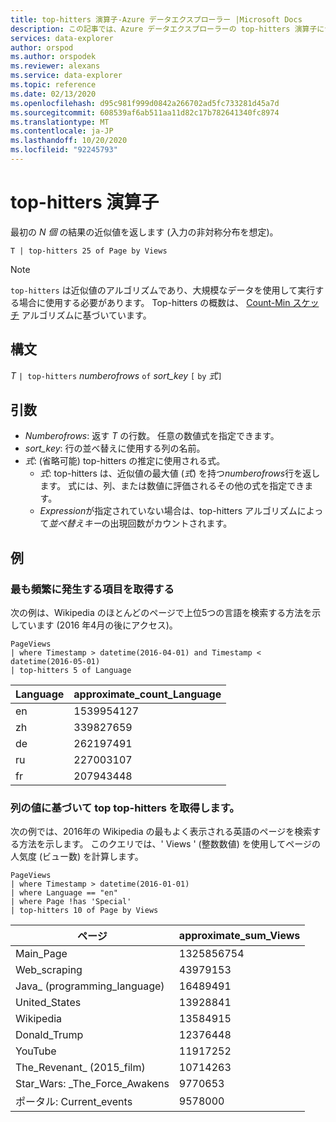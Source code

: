```yaml
---
title: top-hitters 演算子-Azure データエクスプローラー |Microsoft Docs
description: この記事では、Azure データエクスプローラーの top-hitters 演算子について説明します。
services: data-explorer
author: orspod
ms.author: orspodek
ms.reviewer: alexans
ms.service: data-explorer
ms.topic: reference
ms.date: 02/13/2020
ms.openlocfilehash: d95c981f999d0842a266702ad5fc733281d45a7d
ms.sourcegitcommit: 608539af6ab511aa11d82c17b782641340fc8974
ms.translationtype: MT
ms.contentlocale: ja-JP
ms.lasthandoff: 10/20/2020
ms.locfileid: "92245793"
---
```

# <a name="top-hitters-operator"></a>top-hitters 演算子

最初の *N 個* の結果の近似値を返します (入力の非対称分布を想定)。

```kusto
T | top-hitters 25 of Page by Views 
```

> [!NOTE]
> `top-hitters` は近似値のアルゴリズムであり、大規模なデータを使用して実行する場合に使用する必要があります。 Top-hitters の概数は、 [Count-Min スケッチ](https://en.wikipedia.org/wiki/Count%E2%80%93min_sketch) アルゴリズムに基づいています。  

## <a name="syntax"></a>構文

*T* `| top-hitters` *numberofrows* `of` *sort_key* `[` `by` *式*`]`

## <a name="arguments"></a>引数

* *Numberofrows*: 返す *T* の行数。 任意の数値式を指定できます。
* *sort_key*: 行の並べ替えに使用する列の名前。
* *式*: (省略可能) top-hitters の推定に使用される式。 
    * *式*: top-hitters は、近似値の最大値 (*式*) を持つ*numberofrows*行を返します。 式には、列、または数値に評価されるその他の式を指定できます。 
    *  *Expression*が指定されていない場合は、top-hitters アルゴリズムによって*並べ替えキー*の出現回数がカウントされます。  

## <a name="examples"></a>例

### <a name="get-most-frequent-items"></a>最も頻繁に発生する項目を取得する 

次の例は、Wikipedia のほとんどのページで上位5つの言語を検索する方法を示しています (2016 年4月の後にアクセス)。 

```kusto
PageViews
| where Timestamp > datetime(2016-04-01) and Timestamp < datetime(2016-05-01) 
| top-hitters 5 of Language 
```

|Language|approximate_count_Language|
|---|---|
|en|1539954127|
|zh|339827659|
|de|262197491|
|ru|227003107|
|fr|207943448|

### <a name="get-top-hitters-based-on-column-value"></a>列の値に基づいて top top-hitters を取得します。

次の例では、2016年の Wikipedia の最もよく表示される英語のページを検索する方法を示します。 このクエリでは、' Views ' (整数数値) を使用してページの人気度 (ビュー数) を計算します。 

```kusto
PageViews
| where Timestamp > datetime(2016-01-01)
| where Language == "en"
| where Page !has 'Special'
| top-hitters 10 of Page by Views
```

|ページ|approximate_sum_Views|
|---|---|
|Main_Page|1325856754|
|Web_scraping|43979153|
|Java_ (programming_language)|16489491|
|United_States|13928841|
|Wikipedia|13584915|
|Donald_Trump|12376448|
|YouTube|11917252|
|The_Revenant_ (2015_film)|10714263|
|Star_Wars: _The_Force_Awakens|9770653|
|ポータル: Current_events|9578000|
